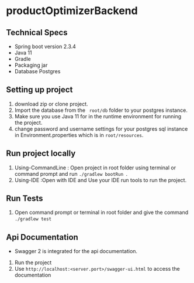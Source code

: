 # productOptimizerBackend

## Technical Specs ##
* Spring boot version 2.3.4
* Java 11
* Gradle 
* Packaging jar 
* Database Postgres

## Setting up project ##
1. download zip or clone project.
1. Import the database from the `` root/db`` folder to your postgres instance.
1. Make sure you use Java 11 for in the runtime environment for running the project.
1. change password and username settings for your postgres sql instance in Environment.properties which is in ``root/resources``.

## Run project locally ##
1. Using-CommandLine : Open project in root folder using terminal or command prompt and run ``./gradlew bootRun ``.
1. Using-IDE :Open with IDE and Use your IDE run tools to run the project.

## Run Tests ##
1. Open command prompt or terminal in root folder and give the command ``./gradlew test`` 

## Api Documentation ##
* Swagger 2 is integrated for the api documentation.
1. Run the project
1. Use ``http://localhost:<server.port>/swagger-ui.html`` to access the documentation